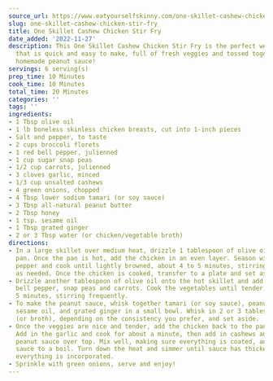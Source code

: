 ```yaml
---
source_url: https://www.eatyourselfskinny.com/one-skillet-cashew-chicken-stir-fry/
slug: one-skillet-cashew-chicken-stir-fry
title: One Skillet Cashew Chicken Stir Fry
date_added: '2022-11-27'
description: This One Skillet Cashew Chicken Stir Fry is the perfect weeknight meal
  that is quick and easy to make, full of fresh veggies and tossed together in a delicious
  homemade peanut sauce!
servings: 6 serving(s)
prep_time: 10 Minutes
cook_time: 10 Minutes
total_time: 20 Minutes
categories: ''
tags: ''
ingredients:
- 1 Tbsp olive oil
- 1 lb boneless skinless chicken breasts, cut into 1-inch pieces
- Salt and pepper, to taste
- 2 cups broccoli florets
- 1 red bell pepper, julienned
- 1 cup sugar snap peas
- 1/2 cup carrots, julienned
- 3 cloves garlic, minced
- 1/3 cup unsalted cashews
- 4 green onions, chopped
- 4 Tbsp lower sodium tamari (or soy sauce)
- 3 Tbsp all-natural peanut butter
- 2 Tbsp honey
- 1 tsp. sesame oil
- 1 Tbsp grated ginger
- 2 or 3 Tbsp water (or chicken/vegetable broth)
directions:
- In a large skillet over medium heat, drizzle 1 tablespoon of olive oil to coat the
  pan. Once the pan is hot, add the chicken in an even layer. Season with salt and
  pepper and cook until lightly browned, about 4 to 5 minutes, stirring the chicken
  as needed. Once the chicken is cooked, transfer to a plate and set aside.
- Drizzle another tablespoon of olive oil onto the hot skillet and add the broccoli,
  bell pepper, snap peas and carrots. Cook the vegetables until tender, about 4 to
  5 minutes, stirring frequently.
- To make the peanut sauce, whisk together tamari (or soy sauce), peanut butter, honey,
  sesame oil, and grated ginger in a small bowl. Whisk in 2 or 3 tablespoons of water
  (or broth), depending on the consistency you prefer, and set aside.
- Once the veggies are nice and tender, add the chicken back to the pan and mix together.
  Add in the garlic and cook for about a minute, then add in cashews and pour the
  peanut sauce over top. Mix well, making sure everything is coated, and bring the
  sauce to a boil. Turn down the heat and simmer until sauce has thickened up and
  everything is incorporated.
- Sprinkle with green onions, serve and enjoy!
---
```

